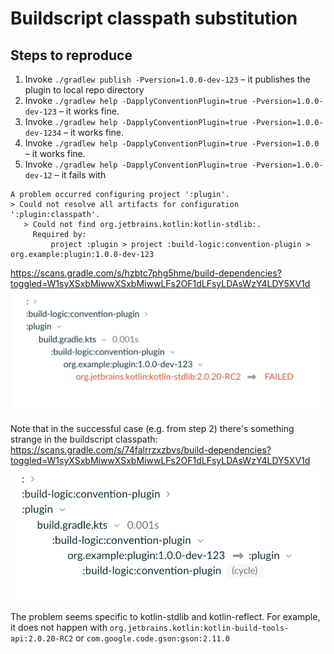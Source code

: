# Buildscript classpath substitution

## Steps to reproduce
1. Invoke `./gradlew publish -Pversion=1.0.0-dev-123` – it publishes the plugin to local repo directory
2. Invoke `./gradlew help -DapplyConventionPlugin=true -Pversion=1.0.0-dev-123` – it works fine.
3. Invoke `./gradlew help -DapplyConventionPlugin=true -Pversion=1.0.0-dev-1234` – it works fine.
4. Invoke `./gradlew help -DapplyConventionPlugin=true -Pversion=1.0.0` – it works fine.
5. Invoke `./gradlew help -DapplyConventionPlugin=true -Pversion=1.0.0-dev-12` – it fails with
```
A problem occurred configuring project ':plugin'.
> Could not resolve all artifacts for configuration ':plugin:classpath'.
   > Could not find org.jetbrains.kotlin:kotlin-stdlib:.
     Required by:
         project :plugin > project :build-logic:convention-plugin > org.example:plugin:1.0.0-dev-123

```
https://scans.gradle.com/s/hzbtc7phg5hme/build-dependencies?toggled=W1syXSxbMiwwXSxbMiwwLFs2OF1dLFsyLDAsWzY4LDY5XV1d
![buildscript-classpath-1.png](buildscript-classpath-1.png)

Note that in the successful case (e.g. from step 2) there's something strange in the buildscript classpath:
https://scans.gradle.com/s/74falrrzxzbvs/build-dependencies?toggled=W1syXSxbMiwwXSxbMiwwLFs2OF1dLFsyLDAsWzY4LDY5XV1d
![buildscript-classpath-2.png](buildscript-classpath-2.png)

The problem seems specific to kotlin-stdlib and kotlin-reflect.
For example, it does not happen with `org.jetbrains.kotlin:kotlin-build-tools-api:2.0.20-RC2` or `com.google.code.gson:gson:2.11.0`